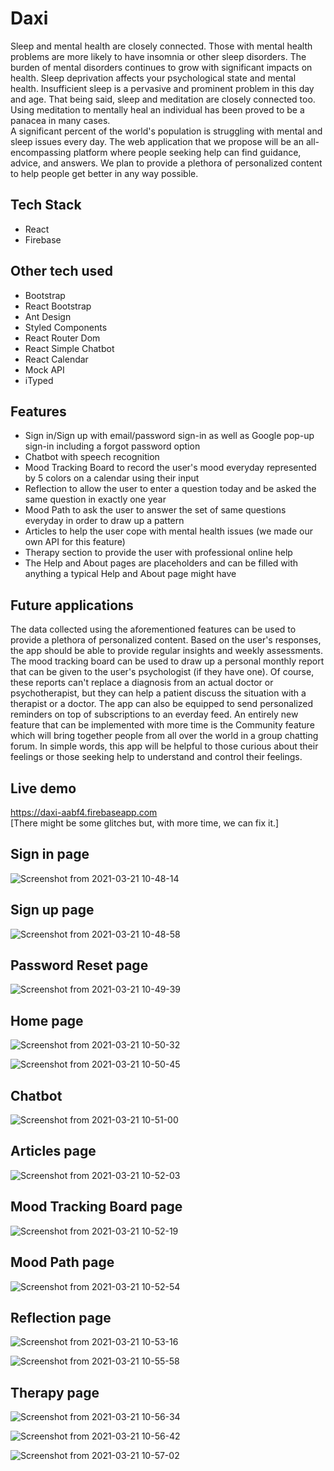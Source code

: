 # Daxi

Sleep and mental health are closely connected. Those with mental health problems are more likely to have insomnia or other sleep disorders. The burden of mental disorders continues to grow with significant impacts on health. Sleep deprivation affects your psychological state and mental health. Insufficient sleep is a pervasive and prominent problem in this day and age. That being said, sleep and meditation are closely connected too. Using meditation to mentally heal an individual has been proved to be a panacea in many cases. <br>
A significant percent of the world's population is struggling with mental and sleep issues every day. The web application that we propose will be an all-encompassing platform where people seeking help can find guidance, advice, and answers. We plan to provide a plethora of personalized content to help people get better in any way possible.

## Tech Stack
- React
- Firebase

## Other tech used
- Bootstrap
- React Bootstrap 
- Ant Design 
- Styled Components
- React Router Dom 
- React Simple Chatbot
- React Calendar
- Mock API
- iTyped

## Features
- Sign in/Sign up with email/password sign-in as well as Google pop-up sign-in including a forgot password option 
- Chatbot with speech recognition 
- Mood Tracking Board to record the user's mood everyday represented by 5 colors on a calendar using their input 
- Reflection to allow the user to enter a question today and be asked the same question in exactly one year
- Mood Path to ask the user to answer the set of same questions everyday in order to draw up a pattern 
- Articles to help the user cope with mental health issues (we made our own API for this feature)
- Therapy section to provide the user with professional online help
- The Help and About pages are placeholders and can be filled with anything a typical Help and About page might have

## Future applications
The data collected using the aforementioned features can be used to provide a plethora of personalized content. Based on the user's responses, the app should be able to provide regular insights and weekly assessments. The mood tracking board can be used to draw up a personal monthly report that can be given to the user's psychologist (if they have one). Of course, these reports can't replace a diagnosis from an actual doctor or psychotherapist, but they can help a patient discuss the situation with a therapist or a doctor. The app can also be equipped to send personalized reminders on top of subscriptions to an everday feed. An entirely new feature that can be implemented with more time is the Community feature which will bring together people from all over the world in a group chatting forum. In simple words, this app will be helpful to those curious about their feelings or those seeking help to understand and control their feelings.

## Live demo
https://daxi-aabf4.firebaseapp.com <br>
[There might be some glitches but, with more time, we can fix it.]

## Sign in page
![Screenshot from 2021-03-21 10-48-14](https://user-images.githubusercontent.com/52789421/111894839-3827d880-8a34-11eb-9cc4-f50f1f22e175.png)

## Sign up page
![Screenshot from 2021-03-21 10-48-58](https://user-images.githubusercontent.com/52789421/111894848-3fe77d00-8a34-11eb-8b4e-82fcef278ecb.png)

## Password Reset page
![Screenshot from 2021-03-21 10-49-39](https://user-images.githubusercontent.com/52789421/111894854-4675f480-8a34-11eb-99e6-0015dfc4060c.png)

## Home page
![Screenshot from 2021-03-21 10-50-32](https://user-images.githubusercontent.com/52789421/111894861-51c92000-8a34-11eb-8bbf-42b8c61b87ea.png)

![Screenshot from 2021-03-21 10-50-45](https://user-images.githubusercontent.com/52789421/111894866-58f02e00-8a34-11eb-9984-a0aa43b36a5e.png)

## Chatbot
![Screenshot from 2021-03-21 10-51-00](https://user-images.githubusercontent.com/52789421/111894871-60173c00-8a34-11eb-9d3b-4d2283a35314.png)

## Articles page
![Screenshot from 2021-03-21 10-52-03](https://user-images.githubusercontent.com/52789421/111894886-9359cb00-8a34-11eb-883b-9527af1fff8e.png)

## Mood Tracking Board page
![Screenshot from 2021-03-21 10-52-19](https://user-images.githubusercontent.com/52789421/111894903-c8feb400-8a34-11eb-8ba6-a63fd4598ec8.png)

## Mood Path page
![Screenshot from 2021-03-21 10-52-54](https://user-images.githubusercontent.com/52789421/111894904-cef49500-8a34-11eb-86f2-29fdf1b9dad7.png)

## Reflection page
![Screenshot from 2021-03-21 10-53-16](https://user-images.githubusercontent.com/52789421/111894909-d5830c80-8a34-11eb-9b09-6f7575802fb7.png)

![Screenshot from 2021-03-21 10-55-58](https://user-images.githubusercontent.com/52789421/111894915-dd42b100-8a34-11eb-8ed5-a2386499ee3c.png)

## Therapy page
![Screenshot from 2021-03-21 10-56-34](https://user-images.githubusercontent.com/52789421/111894919-e6338280-8a34-11eb-9eef-81e8392d91ff.png)

![Screenshot from 2021-03-21 10-56-42](https://user-images.githubusercontent.com/52789421/111894922-ed5a9080-8a34-11eb-9db0-7ef870f46bdd.png)

![Screenshot from 2021-03-21 10-57-02](https://user-images.githubusercontent.com/52789421/111894930-02cfba80-8a35-11eb-9a2a-cb7165400421.png)

